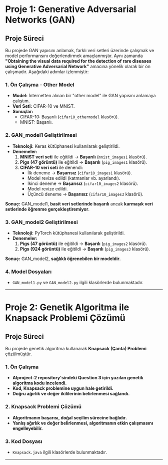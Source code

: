 # Proje 1: Generative Adversarial Networks (GAN)

## Proje Süreci
Bu projede GAN yapısını anlamak, farklı veri setleri üzerinde çalışmak ve model performansını değerlendirmek amaçlanmıştır. Aynı zamanda **"Obtaining the visual data required for the detection of rare diseases using Generative Adversarial Network"** amacına yönelik olarak bir ön çalışmadır. Aşağıdaki adımlar izlenmiştir:

### 1. Ön Çalışma - Other Model
- **Model:** İnternetten alınan bir "other model" ile GAN yapısını anlamaya çalıştım.
- **Veri Seti:** CIFAR-10 ve MNIST.
- **Sonuçlar:**
  - CIFAR-10: Başarılı (`cifar10_othermodel` klasörü).
  - MNIST: Başarılı.

### 2. GAN_model1 Geliştirilmesi
- **Teknoloji:** Keras kütüphanesi kullanılarak geliştirildi.
- **Denemeler:**
  1. **MNIST veri seti** ile eğitildi → **Başarılı** (`mnist_images1` klasörü).
  2. **Pigs (47 görüntü)** ile eğitildi → **Başarılı** (`pig_images1` klasörü).
  3. **CIFAR-10 veri seti** ile denendi:
     - İlk deneme → **Başarısız** (`cifar10_images1` klasörü).
     - Model revize edildi (katmanlar vb. ayarlandı).
     - İkinci deneme → **Başarısız** (`cifar10_images2` klasörü).
     - Model revize edildi.
     - Üçüncü deneme → **Başarısız** (`cifar10_images3` klasörü).

**Sonuç:** GAN_model1, **basit veri setlerinde başarılı** ancak **karmaşık veri setlerinde öğrenme gerçekleştiremiyor**.

### 3. GAN_model2 Geliştirilmesi
- **Teknoloji:** PyTorch kütüphanesi kullanılarak geliştirildi.
- **Denemeler:**
  1. **Pigs (47 görüntü)** ile eğitildi → **Başarılı** (`pig_images2` klasörü).
  2. **Pigs (924 görüntü)** ile eğitildi → **Başarılı** (`pig_images3` klasörü).

**Sonuç:** GAN_model2, **sağlıklı öğrenebilen bir modeldir**.

### 4. Model Dosyaları
- `GAN_model1.py` ve `GAN_model2.py` ilgili klasörlerde bulunmaktadır.

---

# Proje 2: Genetik Algoritma ile Knapsack Problemi Çözümü

## Proje Süreci
Bu projede genetik algoritma kullanarak **Knapsack (Çanta) Problemi** çözülmüştür.

### 1. Ön Çalışma
- **AIproject-2 repository'sindeki Question 3 için yazılan genetik algoritma kodu incelendi.**
- **Kod, Knapsack problemine uygun hale getirildi.**
- **Doğru ağırlık ve değer ikililerinin belirlenmesi sağlandı.**

### 2. Knapsack Problemi Çözümü
- **Algoritmanın başarısı, doğal seçilim sürecine bağlıdır.**
- **Yanlış ağırlık ve değer belirlenmesi, algoritmanın etkin çalışmasını engelleyebilir.**

### 3. Kod Dosyası
- `Knapsack.java` ilgili klasörlerde bulunmaktadır.

---
